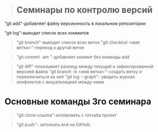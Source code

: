 > # Семинары по контролю версий

"git add"-добавляет файлу версионность в локальном репозитории

"git log"-выводит список всех коммитов

>"git branch"-выводит список всех веток
> "git checkout <имя ветки>"-переход к другой ветке

> "git commit -am "-добавляет коммит без команды add

>"git diff"-показывает разницу между текущей и зафиксированной версией файла
>"git branch -b <имя ветки>"-создать ветку и переключиться на неё
> "git log --graph"- увидеть журнал конфликтов с визуализацией между ними

# Основные команды 3го семинара

> "git clone ссылка"-копировать с гитхаба проект

> "git push"- затолкать всё на GitHub.
